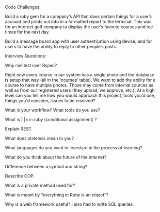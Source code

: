 Code Challenges:

Build a ruby gem for a company’s API that does certain things for a user’s account and prints out info in a formatted report to the terminal. This was for an internet golf company to display the user’s favorite courses and tee times for the next day.

Build a message board app with user authentication using devise, and for users to have the ability to reply to other people’s posts.


Interview Questions:

Why minitest over Rspec?

Right now every course in our system has a single photo and the database is setup that way (all in the 'courses' table). We want to add the ability for a course to have multiple photos. Those may come from internal sources as well as from our registered users (they upload, we approve, etc.). At a high level can you tell me how you would approach this project, tools you'd use, things you'd consider, issues to be resolved?

What is your workflow? What tools do you use?

What is | |= in ruby (conditional assignment) ?

Explain REST.

What does stateless mean to you?

What languages do you want to learn/are in the process of learning?

What do you think about the future of the internet?

Difference between a symbol and string?

Describe OOP.

What is a private method used for?

What is meant by “everything in Ruby is an object”?

Why is a web framework useful?
I also had to write SQL queries.
